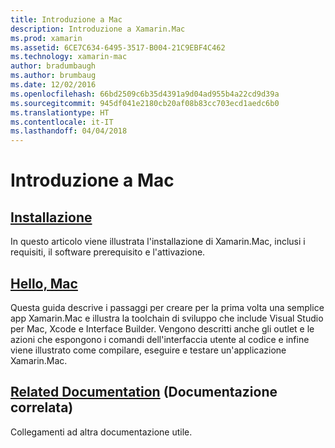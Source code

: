 ```yaml
---
title: Introduzione a Mac
description: Introduzione a Xamarin.Mac
ms.prod: xamarin
ms.assetid: 6CE7C634-6495-3517-B004-21C9EBF4C462
ms.technology: xamarin-mac
author: bradumbaugh
ms.author: brumbaug
ms.date: 12/02/2016
ms.openlocfilehash: 66bd2509c6b35d4391a9d04ad955b4a22cd9d39a
ms.sourcegitcommit: 945df041e2180cb20af08b83cc703ecd1aedc6b0
ms.translationtype: HT
ms.contentlocale: it-IT
ms.lasthandoff: 04/04/2018
---
```

# <a name="getting-started-with-mac"></a>Introduzione a Mac

##  <a name="installationmacget-startedinstallationmd"></a>[Installazione](~/mac/get-started/installation.md)

In questo articolo viene illustrata l'installazione di Xamarin.Mac, inclusi i requisiti, il software prerequisito e l'attivazione.

##  <a name="hello-macmacget-startedhello-macmd"></a>[Hello, Mac](~/mac/get-started/hello-mac.md)

Questa guida descrive i passaggi per creare per la prima volta una semplice app Xamarin.Mac e illustra la toolchain di sviluppo che include Visual Studio per Mac, Xcode e Interface Builder. Vengono descritti anche gli outlet e le azioni che espongono i comandi dell'interfaccia utente al codice e infine viene illustrato come compilare, eseguire e testare un'applicazione Xamarin.Mac.

##  <a name="related-documentationmacget-startedrelatedmd"></a>[Related Documentation](~/mac/get-started/related.md) (Documentazione correlata)

Collegamenti ad altra documentazione utile.
